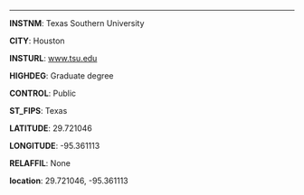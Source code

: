
---
**INSTNM**: Texas Southern University

**CITY**: Houston

**INSTURL**: www.tsu.edu

**HIGHDEG**: Graduate degree

**CONTROL**: Public

**ST_FIPS**: Texas

**LATITUDE**: 29.721046

**LONGITUDE**: -95.361113

**RELAFFIL**: None

**location**: 29.721046, -95.361113